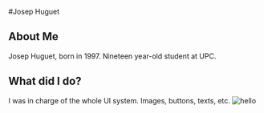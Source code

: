 #Josep Huguet

## About Me

Josep Huguet, born in 1997. Nineteen year-old student at UPC.

## What did I do?
I was in charge of the whole UI system. Images, buttons, texts, etc.
![hello](http://i.imgur.com/3FdL0Y1.jpg)
